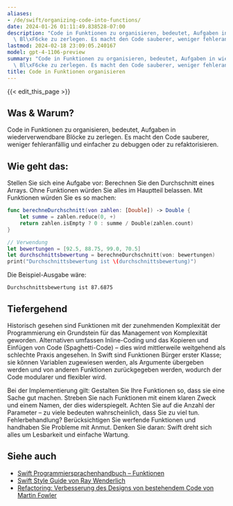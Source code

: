 ```yaml
---
aliases:
- /de/swift/organizing-code-into-functions/
date: 2024-01-26 01:11:49.838528-07:00
description: "Code in Funktionen zu organisieren, bedeutet, Aufgaben in wiederverwendbare\
  \ Bl\xF6cke zu zerlegen. Es macht den Code sauberer, weniger fehleranf\xE4llig und\u2026"
lastmod: 2024-02-18 23:09:05.240167
model: gpt-4-1106-preview
summary: "Code in Funktionen zu organisieren, bedeutet, Aufgaben in wiederverwendbare\
  \ Bl\xF6cke zu zerlegen. Es macht den Code sauberer, weniger fehleranf\xE4llig und\u2026"
title: Code in Funktionen organisieren
---
```


{{< edit_this_page >}}

## Was & Warum?
Code in Funktionen zu organisieren, bedeutet, Aufgaben in wiederverwendbare Blöcke zu zerlegen. Es macht den Code sauberer, weniger fehleranfällig und einfacher zu debuggen oder zu refaktorisieren.

## Wie geht das:
Stellen Sie sich eine Aufgabe vor: Berechnen Sie den Durchschnitt eines Arrays. Ohne Funktionen würden Sie alles im Hauptteil belassen. Mit Funktionen würden Sie es so machen:

```swift
func berechneDurchschnitt(von zahlen: [Double]) -> Double {
    let summe = zahlen.reduce(0, +)
    return zahlen.isEmpty ? 0 : summe / Double(zahlen.count)
}

// Verwendung
let bewertungen = [92.5, 88.75, 99.0, 70.5]
let durchschnittsbewertung = berechneDurchschnitt(von: bewertungen)
print("Durchschnittsbewertung ist \(durchschnittsbewertung)")
```

Die Beispiel-Ausgabe wäre:
```
Durchschnittsbewertung ist 87.6875
```

## Tiefergehend
Historisch gesehen sind Funktionen mit der zunehmenden Komplexität der Programmierung ein Grundstein für das Management von Komplexität geworden. Alternativen umfassen Inline-Coding und das Kopieren und Einfügen von Code (Spaghetti-Code) – dies wird mittlerweile weitgehend als schlechte Praxis angesehen. In Swift sind Funktionen Bürger erster Klasse; sie können Variablen zugewiesen werden, als Argumente übergeben werden und von anderen Funktionen zurückgegeben werden, wodurch der Code modularer und flexibler wird.

Bei der Implementierung gilt: Gestalten Sie Ihre Funktionen so, dass sie eine Sache gut machen. Streben Sie nach Funktionen mit einem klaren Zweck und einem Namen, der dies widerspiegelt. Achten Sie auf die Anzahl der Parameter – zu viele bedeuten wahrscheinlich, dass Sie zu viel tun. Fehlerbehandlung? Berücksichtigen Sie werfende Funktionen und handhaben Sie Probleme mit Anmut. Denken Sie daran: Swift dreht sich alles um Lesbarkeit und einfache Wartung.

## Siehe auch
- [Swift Programmiersprachenhandbuch – Funktionen](https://docs.swift.org/swift-book/LanguageGuide/Functions.html)
- [Swift Style Guide von Ray Wenderlich](https://github.com/raywenderlich/swift-style-guide)
- [Refactoring: Verbesserung des Designs von bestehendem Code von Martin Fowler](https://martinfowler.com/books/refactoring.html)
